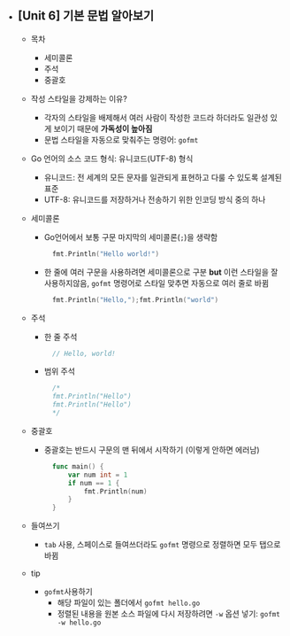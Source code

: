 * ## **[Unit 6] 기본 문법 알아보기**

  - 목차

    - 세미콜론
    - 주석
    - 중괄호

  - 작성 스타일을 강제하는 이유?

    - 각자의 스타일을 배제해서 여러 사람이 작성한 코드라 하더라도 일관성 있게 보이기 때문에 **가독성이 높아짐**
    - 문법 스타일을 자동으로 맞춰주는 명령어: `gofmt`

  - Go 언어의 소스 코드 형식: 유니코드(UTF-8) 형식

    - 유니코드: 전 세계의 모든 문자를 일관되게 표현하고 다룰 수 있도록 설계된 표준
    - UTF-8: 유니코드를 저장하거나 전송하기 위한 인코딩 방식 중의 하나

  - 세미콜론

    - Go언어에서 보통 구문 마지막의 세미콜론(`;`)을 생략함

      ```go
        fmt.Println("Hello world!")
      ```

    - 한 줄에 여러 구문을 사용하려면 세미콜론으로 구분 **but** 이런 스타일을 잘 사용하지않음, `gofmt` 명령어로 스타일 맞추면 자동으로 여러 줄로 바뀜

      ```go
        fmt.Println("Hello,");fmt.Println("world")
      ```

  - 주석

    - 한 줄 주석

      ```go
        // Hello, world!
      ```

    - 범위 주석

      ```go
        /* 
        fmt.Println("Hello")
        fmt.Println("Hello")
        */
      ```

  - 중괄호

    - 중괄호는 반드시 구문의 맨 뒤에서 시작하기 (이렇게 안하면 에러남)

      ```go
        func main() {
        	var num int = 1
        	if num == 1 {
        		fmt.Println(num)
        	}
        }
      ```

  - 들여쓰기

    - `tab` 사용, 스페이스로 들여쓰더라도 `gofmt` 명령으로 정렬하면 모두 탭으로 바뀜

  - tip

    * `gofmt`사용하기 
      * 해당 파일이 있는 폴더에서 `gofmt hello.go`
      * 정렬된 내용을 원본 소스 파일에 다시 저장하려면 `-w` 옵션 넣기: `gofmt -w hello.go`